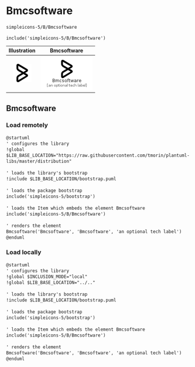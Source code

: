 # Bmcsoftware


```text
simpleicons-5/B/Bmcsoftware
```

```text
include('simpleicons-5/B/Bmcsoftware')
```



| Illustration | Bmcsoftware |
| :---: | :---: |
| ![illustration for Illustration](../../simpleicons-5/B/Bmcsoftware.png) | ![illustration for Bmcsoftware](../../simpleicons-5/B/Bmcsoftware.Local.png) |




## Bmcsoftware

### Load remotely
```plantuml
@startuml
' configures the library
!global $LIB_BASE_LOCATION="https://raw.githubusercontent.com/tmorin/plantuml-libs/master/distribution"

' loads the library's bootstrap
!include $LIB_BASE_LOCATION/bootstrap.puml

' loads the package bootstrap
include('simpleicons-5/bootstrap')

' loads the Item which embeds the element Bmcsoftware
include('simpleicons-5/B/Bmcsoftware')

' renders the element
Bmcsoftware('Bmcsoftware', 'Bmcsoftware', 'an optional tech label')
@enduml
```

### Load locally
```plantuml
@startuml
' configures the library
!global $INCLUSION_MODE="local"
!global $LIB_BASE_LOCATION="../.."

' loads the library's bootstrap
!include $LIB_BASE_LOCATION/bootstrap.puml

' loads the package bootstrap
include('simpleicons-5/bootstrap')

' loads the Item which embeds the element Bmcsoftware
include('simpleicons-5/B/Bmcsoftware')

' renders the element
Bmcsoftware('Bmcsoftware', 'Bmcsoftware', 'an optional tech label')
@enduml
```


